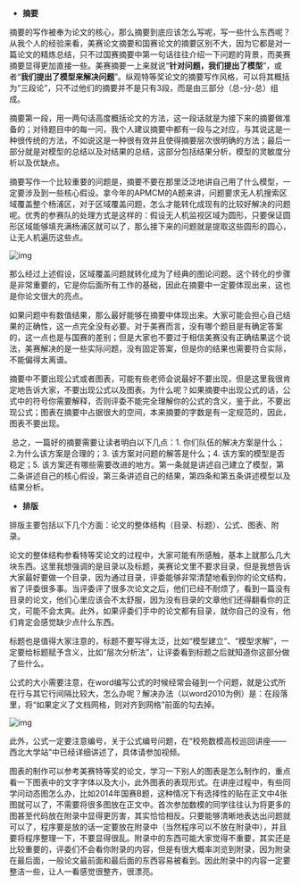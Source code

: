 - **摘要**

​     摘要的写作被奉为论文的核心，那么摘要到底应该怎么写呢，写一些什么东西呢？从我个人的经验来看，美赛论文摘要和国赛论文的摘要区别不大，因为它都是对一篇论文的精炼总结，只不过国赛摘要中第一句话往往介绍一下问题的背景，而美赛摘要显得更加直接一些。美赛摘要一上来就说“**针对问题，我们提出了模型**”，或者“**我们提出了模型来解决问题**”。纵观特等奖论文的摘要写作风格，可以将其概括为“三段论”，只不过他们的摘要并不是只有3段，而是由三部分（总-分-总）组成。

​     摘要第一段，用一两句话高度概括论文的方法，这一段话就是为接下来的摘要做准备的；对待题目中的每一问，我个人建议摘要中都有一段与之对应，与其说这是一种很传统的方法，不如说这是一种很有效并且使得摘要层次很明确的方法；最后一部分就是对模型的总结以及对结果的总结，这部分包括结果分析，模型的灵敏度分析以及优缺点。

​     摘要写作一个比较重要的问题是，摘要不要在那里泛泛地讲自己用了什么模型，一定要涉及到一些核心假设。拿今年的APMCM的A题来讲，问题要求无人机搜索区域覆盖整个杨浦区，对于区域覆盖问题，怎么才能转化成现有的比较好解决的问题呢。优秀的参赛队的处理方式是这样的：假设无人机监视区域为圆形，只要保证圆形区域能够填充满杨浦区就可以了，那么接下来的问题就是提取这些圆形的圆心，让无人机遍历这些点。

![img](http://www.mathor.com/data/attachment/forum/201502/01/122706tfkvtjk3vkj5j5vc.png) 

那么经过上述假设，区域覆盖问题就转化成为了经典的图论问题。这个转化的步骤是非常重要的，它是你后面所有工作的基础，因此在摘要中一定要体现出来，这也是你论文很大的亮点。

​     如果问题中有数值结果，那么最好能够在摘要中体现出来。大家可能会担心自己结果的正确性，这一点完全没有必要。对于美赛而言，没有哪个题目是有确定答案的，这一点也是与国赛的差别；但是大家也不要过于相信美赛没有正确结果这个说法，美赛解决的是一些实际问题，没有固定答案，但是你的结果也需要符合实际，不能偏得太离谱。

​     摘要中不要出现公式或者图表，可能有些老师会说最好不要出现，但是这里我很肯定地告诉大家，不要出现公式以及图表。为什么呢？如果摘要中出现公式的话，公式中的符号你需要解释，否则评委不能完全理解你的公式的含义，鉴于此，不要出现公式；图表在摘要中占据很大的空间，本来摘要的字数是有一定规范的，因此，图表不要出现。

​     总之，一篇好的摘要需要让读者明白以下几点：1. 你们队伍的解决方案是什么；2.为什么该方案是合理的；3. 该方案对问题的解答是什么；4. 该方案的模型是否稳定；5. 该方案还有哪些需要改进的地方。第一条就是讲述自己建立了模型，第二条讲述自己的核心假设，第三条讲述自己的结果，第四条和第五条讲述模型以及结果分析。

- **排版**

​      排版主要包括以下几个方面：论文的整体结构（目录、标题）、公式、图表、附录。

​      论文的整体结构参看特等奖论文的过程中，大家可能有所感触，基本上就那么几大块东西。这里我想强调的是目录以及标题，美赛论文里不要求目录，但是我想告诉大家最好要做一个目录，因为通过目录，评委能够非常清楚地看到你的论文结构，省了评委很多事。当评委评了很多次论文之后，他们已经不耐烦了，看到一篇没有目录的论文，他们心里应该会不太舒服，因为没有目录的文章他们还得翻看你的正文，可能不会太爽。此外，如果评委们手中的论文都有目录，就你自己的没有，他们肯定会感觉缺少点什么东西。

​      标题也是值得大家注意的，标题不要写得太泛，比如“模型建立”、“模型求解”，一定要给标题赋予含义，比如“层次分析法”，让评委看到标题之后就知道你这部分做了些什么。

​      公式的大小需要注意，在word编写公式的时候经常会碰到一个问题，就是公式所在行与其它行间隔比较大，怎么办呢？解决办法（以word2010为例）是：在段落里，将“如果定义了文档网格，则对齐到网格”前面的勾去掉。

![img](http://www.mathor.com/data/attachment/forum/201502/01/132228glffi0c11yh919kw.png) 

此外，公式一定要注意编号，关于公式编号问题，在“校苑数模高校巡回讲座——西北大学站”中已经详细讲述了，具体请参加视频。

​      图表的制作可以参考美赛特等奖的论文，学习一下别人的图表是怎么制作的，重点看一下图表中的文字字体以及大小，此外图表的表现形式。在讲座过程中，有些同学问动态图怎么办，比如2014年国赛B题，这种情况下有选择性的贴在正文中4张图就可以了，不需要将很多图放在正文中。首次参加数模的同学往往认为将更多的图甚至代码放在附录中显得更厉害，其实恰恰相反。只要能够清晰地表达出问题就可以了，程序要是放的话一定要放在附录中（当然程序可以不放在附录中），并且要将程序整理一下，不要显得很乱。附录中的东西可能大家觉得不重要，其实还是比较重要的，评委们不会看你附录的内容，但是有很大概率浏览到附录，因为附录在最后面，一般论文最前面和最后面的东西容易被看到。因此附录中的内容一定要整洁一些，让人一看感觉很整齐，很漂亮。